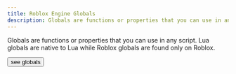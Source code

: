 ```yaml
---
title: Roblox Engine Globals
description: Globals are functions or properties that you can use in any script. Lua globals are native to Lua while Roblox globals are found only on Roblox.
---
```


Globals are functions or properties that you can use in any script. Lua globals
are native to Lua while Roblox globals are found only on Roblox.

<SideBarLink nodeId='Engine API/Globals'>
  <Button color='secondary' size='large' variant='contained'>see globals</Button>
</SideBarLink>
